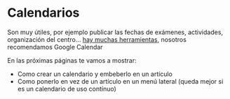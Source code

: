 
# Calendarios

Son muy útiles, por ejemplo publicar las fechas de exámenes, actividades, organización del centro... [hay muchas herramientas](http://www.xarxatic.com/herramientas-2-0/agendas-y-calendarios/), nosotros recomendamos Google Calendar

En las próximas páginas te vamos a mostrar:

- Como crear un calendario y embeberlo en un artículo
- Como ponerlo en vez de un artículo en un menú lateral (queda mejor si es un calendario de uso contínuo)



